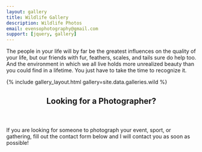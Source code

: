 ```yaml
---
layout: gallery
title: Wildlife Gallery
description: Wildlife Photos
email: evensophotography@gmail.com
support: [jquery, gallery]
---
```


<!-- One -->
<section id="one">
	<div class="inner">
		<p>The people in your life will by far be the greatest influences on the quality of your life, but our friends with fur, feathers, scales, and tails sure do help too. And the environment in which we all live holds more unrealized beauty than you could find in a lifetime. You just have to take the time to recognize it.</p>
	</div>
</section>

<!-- Two -->
{% include gallery_layout.html gallery=site.data.galleries.wild %}

<!-- Three -->
<section id="three">
	<div class="inner">
		<header class="major">
			<h2>Looking for a Photographer?</h2>
		</header>
		<p>If you are looking for someone to photograph your event, sport, or gathering, fill out the contact form below and I will contact you as soon as possible!</p>
	</div>
</section>
